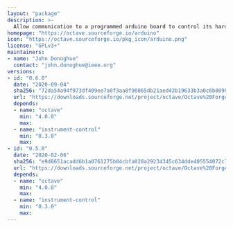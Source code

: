```yaml
---
layout: "package"
description: >-
  Allow communication to a programmed arduino board to control its hardware.
homepage: "https://octave.sourceforge.io/arduino"
icon: "https://octave.sourceforge.io/pkg_icon/arduino.png"
license: "GPLv3+"
maintainers:
- name: "John Donoghue"
  contact: "john.donoghue@ieee.org"
versions:
- id: "0.6.0"
  date: "2020-09-04"
  sha256: "72da54a94f973df409ee7a0f3aa8f90865db21aed42b19633b3a0c6b8098ce3a"
  url: "https://downloads.sourceforge.net/project/octave/Octave%20Forge%20Packages/Individual%20Package%20Releases/arduino-0.6.0.tar.gz"
  depends:
  - name: "octave"
    min: "4.0.0"
    max:
  - name: "instrument-control"
    min: "0.3.0"
    max:
- id: "0.5.0"
  date: "2020-02-06"
  sha256: "e9d8651acadd6b1a0761275b04cbfa028a29234345c634dde405554072c754fe"
  url: "https://downloads.sourceforge.net/project/octave/Octave%20Forge%20Packages/Individual%20Package%20Releases/arduino-0.5.0.tar.gz"
  depends:
  - name: "octave"
    min: "4.0.0"
    max:
  - name: "instrument-control"
    min: "0.3.0"
    max:
---
```

